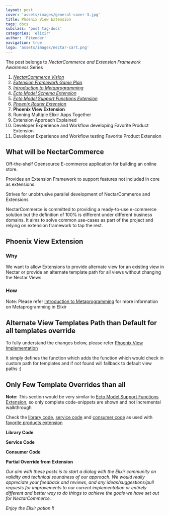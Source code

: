 ```yaml
---
layout: post
cover: 'assets/images/general-cover-3.jpg'
title: Phoenix View Extension
tags: docs
subclass: 'post tag-docs'
categories: 'elixir'
author: 'Pikender'
navigation: true
logo: 'assets/images/nectar-cart.png'
---
```


>
The post belongs to _NectarCommerce and Extension Framework Awareness_ Series
>
1. _[NectarCommerce Vision](http://vinsol.com/blog/2016/04/08/nectarcommerce-vision/)_
1. _[Extension Framework Game Plan](http://vinsol.com/blog/2016/04/12/extension-framework-game-plan/)_
1. _[Introduction to Metaprogramming](http://vinsol.com/blog/2016/04/14/introduction-to-metaprogramming/)_
1. _[Ecto Model Schema Extension](http://vinsol.com/blog/2016/04/15/ecto-model-schema-extension/)_
1. _[Ecto Model Support Functions Extension](http://vinsol.com/blog/2016/04/18/ecto-model-support-functions-extension/)_
1. _[Phoenix Router Extension](http://vinsol.com/blog/2016/04/21/phoenix-router-extension/)_
1. **Phoenix View Extension**
1. Running Multiple Elixir Apps Together
1. Extension Approach Explained
1. Developer Experience and Workflow developing Favorite Product Extension
1. Developer Experience and Workflow testing Favorite Product Extension


## What will be NectarCommerce

>
Off-the-shelf Opensource E-commerce application for building an online store.
>
Provides an Extension Framework to support features not included in core as extensions.
>
Strives for unobtrusive parallel development of NectarCommerce and Extensions

NectarCommerce is committed to providing a ready-to-use e-commerce solution but the definition of 100% is different under different business domains. It aims to solve common use-cases as part of the project and relying on extension framework to tap the rest.

## Phoenix View Extension

### Why

We want to allow Extensions to provide alternate view for an existing view in Nectar or provide an alternate template path for all views without changing the Nectar Views.

### How

>
Note: Please refer [Introduction to Metaprogramming](http://vinsol.com/blog/2016/04/14/introduction-to-metaprogramming/) for more information on Metaprogramming in Elixir

## Alternate View Templates Path than Default for all templates override

To fully understand the changes below, please refer [Phoenix View Implementation](https://github.com/phoenixframework/phoenix/blob/master/lib/phoenix/view.ex#L136)

It simply defines the function which adds the function which would check in custom path for templates and if not found will fallback to default view paths :)

<script src="https://gist.github.com/pikender/c84672d42558ac731eddd77e338ec1da.js"></script>

## Only Few Template Overrides than all

>
**Note:** This section would be very similar to [Ecto Model Support Functions Extension](http://vinsol.com/blog/2016/04/18/ecto-model-support-functions-extension/), so only complete code-snippets are shown and not incremental walkthrough

Check the [library code](#library_code), [service code](#service_code) and [consumer code](#consumer_code) as used with [favorite products extension](#extension_code)

<strong><a name="library_code">Library Code</a></strong>
<script src="https://gist.github.com/pikender/5a7f1e07cbf8dcdbecab26065b072d1e.js"></script>

<strong><a name="service_code">Service Code</a></strong>
<script src="https://gist.github.com/pikender/9e5b73b6ff98f616b13c7e068f90d6b0.js"></script>

<strong><a name="consumer_code">Consumer Code</a></strong>
<script src="https://gist.github.com/pikender/1475537a4e135652799f6c1aa691e815.js"></script>

<strong><a name="extension_code">Partial Override from Extension</a></strong>
<script src="https://gist.github.com/pikender/ab134008a7b35bbfcd9f262c169bebfa.js"></script>
<script src="https://gist.github.com/pikender/4b9740d3d427c19e9dcaaf8f7d99de71.js"></script>

>
_Our aim with these posts is to start a dialog with the Elixir community on validity and technical soundness of our approach. We would really appreciate your feedback and reviews, and any ideas/suggestions/pull requests for improvements to our current implementation or entirely different and better way to do things to achieve the goals we have set out for NectarCommerce._

_Enjoy the Elixir potion !!_

